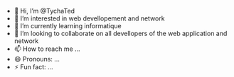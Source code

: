 - 👋 Hi, I’m @TychaTed
- 👀 I’m interested in web devellopement and network
- 🌱 I’m currently learning informatique
- 💞️ I’m looking to collaborate on all devellopers of the web application and network
- 📫 How to reach me ...
- 😄 Pronouns: ...
- ⚡ Fun fact: ...

<!---
TychaTed/TychaTed is a ✨ special ✨ repository because its `README.md` (this file) appears on your GitHub profile.
You can click the Preview link to take a look at your changes.
--->
